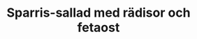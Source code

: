 ---
layout: recipe
title: "Sparris-sallad med rädisor och fetaost"
description: "Här är en väldigt fräsch och god sallad med sparris! "
image: /assets/images/sparris-sallad-med-radisor-och-fetaost.webp

# Recipe-specific data
category: Sallad
servings: "2 portioner"
diet:
  - LowCalorieDiet
  - VegetarianDiet
calories: 471

ingredients:
  - name: sparris, träiga ändar avbrutna
    quantity: 250 g
  - name: baby-bladspenat, stora stjälkar bortplockade
    quantity: 90 g
  - name: rädisor, skivade
    quantity: 1 knippe
  - name: körsbärstomater, halverade
    quantity: 250 g
  - name: gröna ärtor
    quantity: 80 g
  - name: röd lök, tunt skivad
    quantity: ½
  - name: fetaost, tärnad
    quantity: 150 g
  - section: "Dressing"
    items:
      - name: olivolja
        quantity: 2 msk
      - name: pressad citron
        quantity: 1 msk
      - name: äppelcidervinäger
        quantity: 1 msk
      - name: Salt och peppar
        quantity:
        
instructions:
- Tina ärtorna i mikron och låt dem svalna.
- Koka upp ett par cm vatten i en stor stekpanna och koka sparrisen i 2-3 minuter. Doppa direkt i kallt vatten och låt sedan rinna av på hushållspapper. Dela dem sedan i 4 bitar.
- Lägg spenaten i en stor bunke och blanda med rädisor, tomater, ärtor, lök och fetaost.
- Skaka ihop dressingen i en burk. Häll den över salladen och blanda runt.
- Lägg upp salladen på två tallrikar. Toppa med sparris-bitarna.

attribution: Receptet kommer från [The Recipe Critic](https://therecipecritic.com/asparagus-salad/ )

---